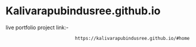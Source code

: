 # Kalivarapubindusree.github.io


live portfolio project link:-

                              https://kalivarapubindusree.github.io/#home
